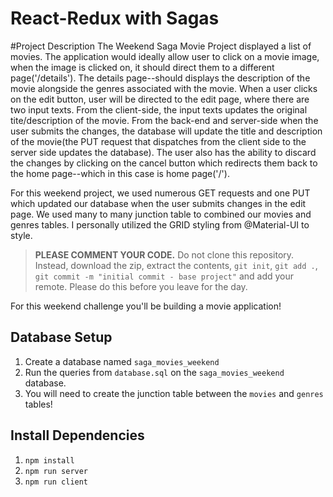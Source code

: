 # React-Redux with Sagas

#Project Description 
The Weekend Saga Movie Project displayed a list of movies. The application would ideally allow user to click on a movie image, when the image is clicked on, it should direct them to a different page('/details'). The details page--should displays the description of the movie alongside the genres  associated with the movie. When a user clicks on the edit button, user will be directed to the edit page, where there are two input texts. From the client-side, the input texts  updates the original tite/description of the movie. From the back-end and server-side when the user submits the changes, the database will update the title and description of the movie(the PUT request that dispatches from the client side to the server side updates the database). The user also has the ability to discard the changes by clicking on the cancel button which redirects them back to the home page--which in this case is home page('/'). 

For this weekend project, we used numerous GET requests and one PUT which updated our database when the user submits changes in the edit page. We used many to many junction table to combined our movies and genres tables. I personally utilized the GRID styling from @Material-UI to style. 



> **PLEASE COMMENT YOUR CODE.** Do not clone this repository. Instead, download the zip, extract the contents, `git init`, `git add .`, `git commit -m "initial commit - base project"` and add your remote. Please do this before you leave for the day.

For this weekend challenge you'll be building a movie application!  

## Database Setup

1. Create a database named `saga_movies_weekend`
2. Run the queries from `database.sql` on the `saga_movies_weekend` database.
3. You will need to create the junction table between the `movies` and `genres` tables!

## Install Dependencies

1. `npm install`
2. `npm run server`
3. `npm run client`
